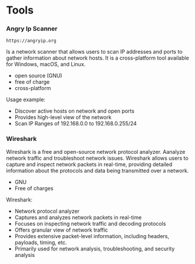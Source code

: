 # Tools

### Angry Ip Scanner

```
https://angryip.org
```

Is a network scanner that allows users to scan IP addresses and ports to gather information about network hosts. It is a cross-platform tool available for Windows, macOS, and Linux.

- open source (GNU)
- free of charge
- cross-platform

Usage example:

- Discover active hosts on network and open ports
- Provides high-level view of the network
- Scan IP Ranges of 192.168.0.0 to 192.168.0.255/24

### Wireshark

Wireshark is a free and open-source network protocol analyzer. Aanalyze network traffic and troubleshoot network issues. Wireshark allows users to capture and inspect network packets in real-time, providing detailed information about the protocols and data being transmitted over a network.

- GNU
- Free of charges

Wireshark:

- Network protocol analyzer
- Captures and analyzes network packets in real-time
- Focuses on inspecting network traffic and decoding protocols
- Offers granular view of network traffic
- Provides extensive packet-level information, including headers, payloads, timing, etc.
- Primarily used for network analysis, troubleshooting, and security analysis
